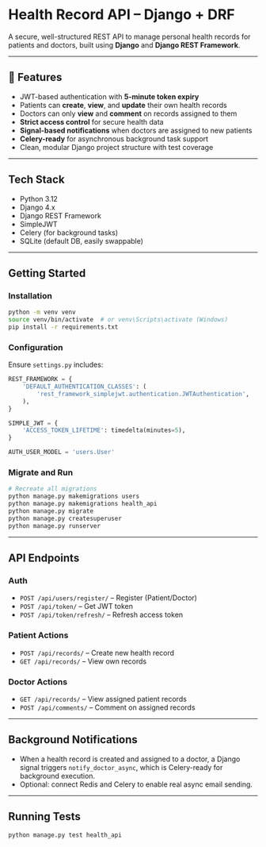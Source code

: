 # Health Record API – Django + DRF

A secure, well-structured REST API to manage personal health records for patients and doctors, built using **Django** and **Django REST Framework**.

---

## 📌 Features

- JWT-based authentication with **5-minute token expiry**
- Patients can **create**, **view**, and **update** their own health records
- Doctors can only **view** and **comment** on records assigned to them
- **Strict access control** for secure health data
- **Signal-based notifications** when doctors are assigned to new patients
- **Celery-ready** for asynchronous background task support
- Clean, modular Django project structure with test coverage

---

## Tech Stack

- Python 3.12
- Django 4.x
- Django REST Framework
- SimpleJWT
- Celery (for background tasks)
- SQLite (default DB, easily swappable)

---

## Getting Started

### Installation
```bash
python -m venv venv
source venv/bin/activate  # or venv\Scripts\activate (Windows)
pip install -r requirements.txt
```

### Configuration
Ensure `settings.py` includes:
```python
REST_FRAMEWORK = {
    'DEFAULT_AUTHENTICATION_CLASSES': (
        'rest_framework_simplejwt.authentication.JWTAuthentication',
    ),
}

SIMPLE_JWT = {
    'ACCESS_TOKEN_LIFETIME': timedelta(minutes=5),
}

AUTH_USER_MODEL = 'users.User'
```

### Migrate and Run
```bash
# Recreate all migrations
python manage.py makemigrations users
python manage.py makemigrations health_api
python manage.py migrate
python manage.py createsuperuser
python manage.py runserver
```

---

## API Endpoints

### Auth
- `POST /api/users/register/` – Register (Patient/Doctor)
- `POST /api/token/` – Get JWT token
- `POST /api/token/refresh/` – Refresh access token

### Patient Actions
- `POST /api/records/` – Create new health record
- `GET /api/records/` – View own records

### Doctor Actions
- `GET /api/records/` – View assigned patient records
- `POST /api/comments/` – Comment on assigned records

---

## Background Notifications
- When a health record is created and assigned to a doctor, a Django signal triggers `notify_doctor_async`, which is Celery-ready for background execution.
- Optional: connect Redis and Celery to enable real async email sending.

---

## Running Tests
```bash
python manage.py test health_api
```
